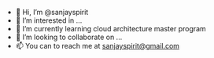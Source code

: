 - 👋 Hi, I’m @sanjayspirit
- 👀 I’m interested in ...
- 🌱 I’m currently learning cloud architecture master program
- 💞️ I’m looking to collaborate on ...
- 📫 You can to reach me at sanjayspirit@gmail.com

<!---
sanjayspirit/sanjayspirit is a ✨ special ✨ repository because its `README.md` (this file) appears on your GitHub profile.
You can click the Preview link to take a look at your changes.
--->
